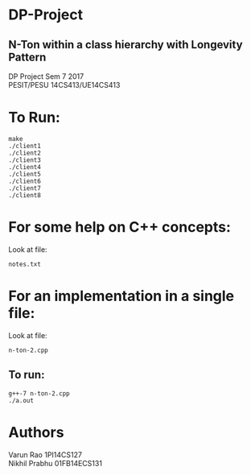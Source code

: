 # DP-Project
## N-Ton within a class hierarchy with Longevity Pattern

DP Project Sem 7 2017<br />
PESIT/PESU 14CS413/UE14CS413<br />



# To Run:
```
make
./client1
./client2
./client3
./client4
./client5
./client6
./client7
./client8
```


# For some help on C++ concepts:

Look at file:
```
notes.txt
```

# For an implementation in a single file:

Look at file:
```
n-ton-2.cpp
```
## To run:  <br />

```
g++-7 n-ton-2.cpp
./a.out
```


# Authors

Varun Rao 1PI14CS127 <br />
Nikhil Prabhu 01FB14ECS131
